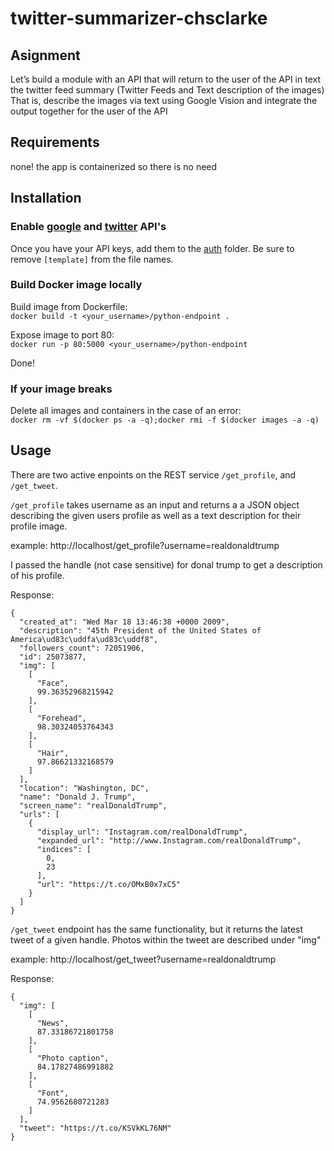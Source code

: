 # twitter-summarizer-chsclarke

## Asignment
Let’s build a module with an API that will return to the user of the API in text the twitter feed summary (Twitter Feeds and Text description of the images)
That is, describe the images via text using Google Vision and integrate the output together for the user of the API

## Requirements 
none! the app is containerized so there is no need

## Installation

### Enable [google](https://cloud.google.com/vision/docs/before-you-begin) and [twitter](https://developer.twitter.com/en/docs/basics/getting-started) API's

Once you have your API keys, add them to the [auth](https://github.com/BUEC500C1/twitter-summarizer-chsclarke/tree/master/auth) folder. Be sure to remove `[template]` from the file names.

### Build Docker image locally

Build image from Dockerfile:  
`docker build -t <your_username>/python-endpoint .`

Expose image to port 80:  
`docker run -p 80:5000 <your_username>/python-endpoint`

Done!


### If your image breaks
Delete all images and containers in the case of an error:  
`docker rm -vf $(docker ps -a -q);docker rmi -f $(docker images -a -q)`

## Usage

There are two active enpoints on the REST service `/get_profile`, and `/get_tweet`.

`/get_profile` takes username as an input and returns a a JSON object describing the given users profile as well as a text description for their profile image.

example: http://localhost/get_profile?username=realdonaldtrump

I passed the handle (not case sensitive) for donal trump to get a description of his profile.

Response:
```
{
  "created_at": "Wed Mar 18 13:46:38 +0000 2009", 
  "description": "45th President of the United States of America\ud83c\uddfa\ud83c\uddf8", 
  "followers_count": 72051906, 
  "id": 25073877, 
  "img": [
    [
      "Face", 
      99.36352968215942
    ], 
    [
      "Forehead", 
      98.30324053764343
    ], 
    [
      "Hair", 
      97.86621332168579
    ]
  ], 
  "location": "Washington, DC", 
  "name": "Donald J. Trump", 
  "screen_name": "realDonaldTrump", 
  "urls": [
    {
      "display_url": "Instagram.com/realDonaldTrump", 
      "expanded_url": "http://www.Instagram.com/realDonaldTrump", 
      "indices": [
        0, 
        23
      ], 
      "url": "https://t.co/OMxB0x7xC5"
    }
  ]
}
```


`/get_tweet` endpoint has the same functionality, but it returns the latest tweet of a given handle. Photos within the tweet are described under "img"

example: http://localhost/get_tweet?username=realdonaldtrump

Response:
```
{
  "img": [
    [
      "News", 
      87.33186721801758
    ], 
    [
      "Photo caption", 
      84.17827486991882
    ], 
    [
      "Font", 
      74.9562680721283
    ]
  ], 
  "tweet": "https://t.co/KSVkKL76NM"
}
```
